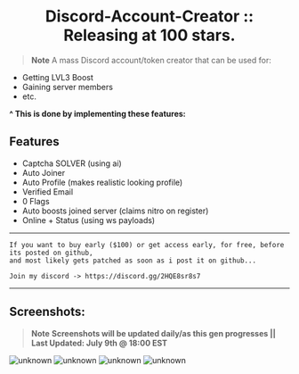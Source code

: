 <h1 align="center"> Discord-Account-Creator :: Releasing at 100 stars. </h1>

> **Note** A mass Discord account/token creator that can be used for: 
- Getting LVL3 Boost
- Gaining server members
- etc.

**^ This is done by implementing these features:**

## Features
- Captcha SOLVER (using ai)
- Auto Joiner
- Auto Profile (makes realistic looking profile)
- Verified Email
- 0 Flags
- Auto boosts joined server (claims nitro on register)
- Online + Status (using ws payloads)

---
```
If you want to buy early ($100) or get access early, for free, before its posted on github,
and most likely gets patched as soon as i post it on github...

Join my discord -> https://discord.gg/2HQE8sr8s7
```
---

## Screenshots:
> **Note** **Screenshots will be updated daily/as this gen progresses || Last Updated: July 9th @ 18:00 EST**


![unknown](https://user-images.githubusercontent.com/60797067/178118009-fa3ad6fc-b4e1-4ac7-acc5-607473ffd371.png)
![unknown](https://user-images.githubusercontent.com/60797067/178118037-f7d6815f-f4da-4ba7-8fa4-12edfa2dba0e.png)
![unknown](https://user-images.githubusercontent.com/60797067/178122067-ff242557-dcef-4664-b6b3-7f0d858b38ef.png)
![unknown](https://user-images.githubusercontent.com/60797067/178123896-9511c6e6-483e-4ff6-9429-a349c17a3903.png)

